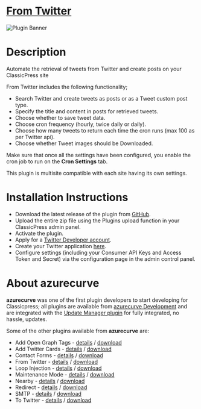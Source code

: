 # [From Twitter](https://development.azurecurve.co.uk/classicpress-plugins/from-twitter/)
![Plugin Banner](/assets/pluginimages/banner-1544x500.png)

# Description

Automate the retrieval of tweets from Twitter and create posts on your ClassicPress site

From Twitter includes the following functionality;
 * Search Twitter and create tweets as posts or as a Tweet custom post type.
 * Specify the title and content in posts for retrieved tweets.
 * Choose whether to save tweet data.
 * Choose cron frequency (hourly, twice daily or daily).
 * Choose how many tweets to return each time the cron runs (max 100 as per Twitter api).
 * Choose whether Tweet images should be Downloaded.

Make sure that once all the settings have been configured, you enable the cron job to run on the **Cron Settings** tab.

This plugin is multisite compatible with each site having its own settings.

# Installation Instructions

* Download the latest release of the plugin from [GitHub](https://github.com/azurecurve/azrcrv-from-twitter/releases/latest/).
* Upload the entire zip file using the Plugins upload function in your ClassicPress admin panel.
* Activate the plugin.
* Apply for a [Twitter Developer account](https://developer.twitter.com/en/apply-for-access).
* Create your Twitter application [here](https://developer.twitter.com/en/apps).
* Configure settings (including your Consumer API Keys and Access Token and Secret) via the configuration page in the admin control panel.

# About azurecurve

**azurecurve** was one of the first plugin developers to start developing for Classicpress; all plugins are available from [azurecurve Development](https://development.azurecurve.co.uk/) and are integrated with the [Update Manager plugin](https://directory.classicpress.net/plugins/update-manager) for fully integrated, no hassle, updates.

Some of the other plugins available from **azurecurve** are:
 * Add Open Graph Tags - [details](https://development.azurecurve.co.uk/classicpress-plugins/add-open-graph-tags/) / [download](https://github.com/azurecurve/azrcrv-add-open-graph-tags/releases/latest/)
 * Add Twitter Cards - [details](https://development.azurecurve.co.uk/classicpress-plugins/add-twitter-cards/) / [download](https://github.com/azurecurve/azrcrv-add-twitter-cards/releases/latest/)
 * Contact Forms - [details](https://development.azurecurve.co.uk/classicpress-plugins/contact-forms/) / [download](https://github.com/azurecurve/azrcrv-contact-forms/releases/latest/)
 * From Twitter - [details](https://development.azurecurve.co.uk/classicpress-plugins/from-twitter/) / [download](https://github.com/azurecurve/azrcrv-from-twitter/releases/latest/)
 * Loop Injection - [details](https://development.azurecurve.co.uk/classicpress-plugins/loop-injection/) / [download](https://github.com/azurecurve/azrcrv-loop-injection/releases/latest/)
 * Maintenance Mode - [details](https://development.azurecurve.co.uk/classicpress-plugins/maintenance-mode/) / [download](https://github.com/azurecurve/azrcrv-maintenance-mode/releases/latest/)
 * Nearby - [details](https://development.azurecurve.co.uk/classicpress-plugins/nearby/) / [download](https://github.com/azurecurve/azrcrv-nearby/releases/latest/)
 * Redirect - [details](https://development.azurecurve.co.uk/classicpress-plugins/redirect/) / [download](https://github.com/azurecurve/azrcrv-redirect/releases/latest/)
 * SMTP - [details](https://development.azurecurve.co.uk/classicpress-plugins/smtp/) / [download](https://github.com/azurecurve/azrcrv-smtp/releases/latest/)
 * To Twitter - [details](https://development.azurecurve.co.uk/classicpress-plugins/to-twitter/) / [download](https://github.com/azurecurve/azrcrv-to-twitter/releases/latest/)
